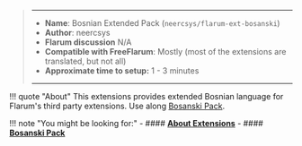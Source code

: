 > ---
> - **Name**: Bosnian Extended Pack (`neercsys/flarum-ext-bosanski`)
> - **Author**: neercsys
> - **Flarum discussion** N/A
> - **Compatible with FreeFlarum**: Mostly (most of the extensions are translated, but not all)
> - **Approximate time to setup:** 1 - 3 minutes
>
> ---

!!! quote "About"
    This extensions provides extended Bosnian language for Flarum's third party extensions. Use along [Bosanski Pack](https://www.freeflarum.com/docs/howto/extensions/Bosanski/).
    
!!! note "You might be looking for:"
    - #### **[About Extensions](/docs/How-to/Extensions/About-Extensions/)**
    - #### **[Bosanski Pack](/docs/How-to/Extensions/Bosanski/)**

